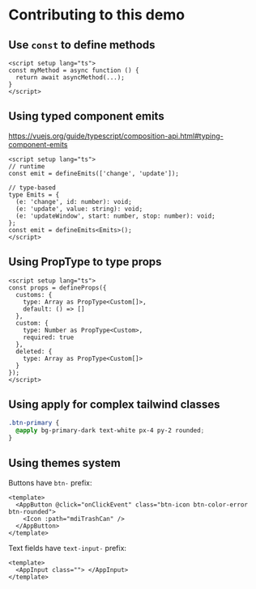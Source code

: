 # Contributing to this demo

## Use `const` to define methods

```vue
<script setup lang="ts">
const myMethod = async function () {
  return await asyncMethod(...);
}
</script>
```

## Using typed component emits

https://vuejs.org/guide/typescript/composition-api.html#typing-component-emits

```vue
<script setup lang="ts">
// runtime
const emit = defineEmits(['change', 'update']);

// type-based
type Emits = {
  (e: 'change', id: number): void;
  (e: 'update', value: string): void;
  (e: 'updateWindow', start: number, stop: number): void;
};
const emit = defineEmits<Emits>();
</script>
```

## Using PropType to type props

```vue
<script setup lang="ts">
const props = defineProps({
  customs: {
    type: Array as PropType<Custom[]>,
    default: () => []
  },
  custom: {
    type: Number as PropType<Custom>,
    required: true
  },
  deleted: {
    type: Array as PropType<Custom[]>
  }
});
</script>
```

## Using apply for complex tailwind classes

```css
.btn-primary {
  @apply bg-primary-dark text-white px-4 py-2 rounded;
}
```

## Using themes system

Buttons have `btn-` prefix:

```vue
<template>
  <AppButton @click="onClickEvent" class="btn-icon btn-color-error btn-rounded">
    <Icon :path="mdiTrashCan" />
  </AppButton>
</template>
```

Text fields have `text-input-` prefix:

```vue
<template>
  <AppInput class=""> </AppInput>
</template>
```
